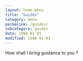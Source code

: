 ```yaml
---
layout: home-menu
title: "Guides"
category: menu
permalink: /guides/
subcategory: guides
date: 1998-01-01
modified: 1998-01-01
---
```


How shall I bring guidance to you ?

